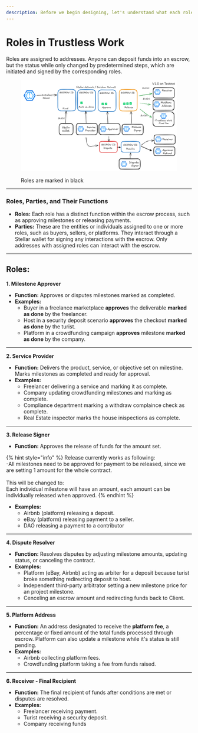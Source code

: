 ```yaml
---
description: Before we begin designing, let's understand what each role represents!
---
```


# Roles in Trustless Work

Roles are assigned to addresses. Anyone can deposit funds into an escrow, but the status while only changed by predetermined steps, which are initiated and signed by the corresponding roles.

<figure><img src="../../.gitbook/assets/image (1) (2).png" alt=""><figcaption><p>Roles are marked in black</p></figcaption></figure>

***

### Roles, Parties, and Their Functions

* **Roles:** Each role has a distinct function within the escrow process, such as approving milestones or releasing payments.
* **Parties:** These are the entities or individuals assigned to one or more roles, such as buyers, sellers, or platforms. They interact through a Stellar wallet for signing any interactions with the escrow. Only addresses with assigned roles can interact with the escrow.

***

## Roles:

**1. Milestone Approver**

* **Function:** Approves or disputes milestones marked as completed.
* **Examples:**
  * Buyer in a freelance marketplace **approves** the deliverable **marked as done** by the freelancer.
  * Host in a security deposit scenario **approves** the checkout **marked as done** by the turist.
  * Platform in a crowdfunding campaign **approves** milestone **marked as done** by the company.

***

**2. Service Provider**

* **Function:** Delivers the product, service, or objective set on milestine. Marks milestones as completed and ready for approval.
* **Examples:**
  * Freelancer delivering a service and marking it as complete.
  * Company updating crowdfunding milestones and marking as complete.
  * Compliance department marking a withdraw complaince check as complete.
  * Real Estate inspector marks the house inispections as complete.&#x20;

***

**3. Release Signer**

* **Function:** Approves the release of funds for the amount set.

{% hint style="info" %}
Release currently works as following: \
-All milestones need to be approved for payment to be released, since we are setting 1 amount for the whole contract. \
\
This will be changed to: \
Each individual  milestone will have an amount, each amount can be individually released when approved.&#x20;
{% endhint %}



* **Examples:**
  * Airbnb (platform) releasing a deposit.
  * eBay (platform) releasing payment to a seller.
  * DAO releasing a payment to a contributor

***

**4. Dispute Resolver**

* **Function:** Resolves disputes by adjusting milestone amounts, updating status, or canceling the contract.
* **Examples:**
  * Platform (eBay, Airbnb) acting as arbiter for a deposit because turist broke something redirecting deposit to host.
  * Independent third-party arbitrator setting a new milestone price for an project milestone.
  * Cenceling an escrow amount and redirecting funds back to Client.

***

**5. Platform Address**

* **Function:** An address designated to receive the **platform fee**, a percentage or fixed amount of the total funds processed through escrow. Platform can also update a milestone while it's status is still pending.&#x20;
* **Examples:**
  * Airbnb collecting platform fees.
  * Crowdfunding platform taking a fee from funds raised.

***

**6. Receiver - Final Recipient**

* **Function:** The final recipient of funds after conditions are met or disputes are resolved.
* **Examples:**
  * Freelancer receiving payment.
  * Turist receiving a security deposit.
  * Company receiving funds
